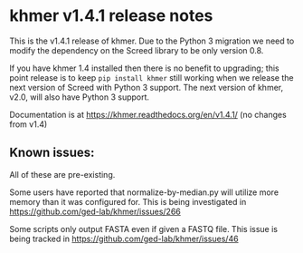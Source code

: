 # khmer v1.4.1 release notes

This is the v1.4.1 release of khmer. Due to the Python 3 migration we need to
modify the dependency on the Screed library to be only version 0.8.

If you have khmer 1.4 installed then there is no benefit to upgrading; this
point release is to keep `pip install khmer` still working when we release the
next version of Screed with Python 3 support. The next version of khmer, v2.0,
will also have Python 3 support.

Documentation is at https://khmer.readthedocs.org/en/v1.4.1/ (no changes from
v1.4)

## Known issues:

All of these are pre-existing.

Some users have reported that normalize-by-median.py will utilize more memory
than it was configured for. This is being investigated in
https://github.com/ged-lab/khmer/issues/266

Some scripts only output FASTA even if given a FASTQ file. This issue is being
tracked in https://github.com/ged-lab/khmer/issues/46
